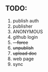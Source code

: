 ## TODO:

1. publish auth
2. publisher
3. ANONYMOUS
4. github login
5. ~~--force~~
6. ~~unpublish~~
7. ~~upload doc~~
8. web page
9. sync

